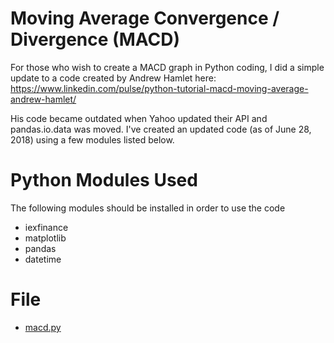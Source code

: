 # Moving Average Convergence / Divergence (MACD)

For those who wish to create a MACD graph in Python coding, I did a simple update to a code created by Andrew Hamlet here: https://www.linkedin.com/pulse/python-tutorial-macd-moving-average-andrew-hamlet/

His code became outdated when Yahoo updated their API and pandas.io.data was moved. I've created an updated code (as of June 28, 2018) using a few modules listed below.
# Python Modules Used
The following modules should be installed in order to use the code
* iexfinance
* matplotlib
* pandas
* datetime

# File
* [macd.py](https://github.com/jamesvalencia1/macd/blob/master/macd.py)
